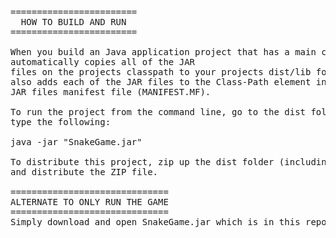<pre>
========================
  HOW TO BUILD AND RUN
========================

When you build an Java application project that has a main class, the IDE
automatically copies all of the JAR
files on the projects classpath to your projects dist/lib folder. The IDE
also adds each of the JAR files to the Class-Path element in the application
JAR files manifest file (MANIFEST.MF).

To run the project from the command line, go to the dist folder and
type the following:

java -jar "SnakeGame.jar" 

To distribute this project, zip up the dist folder (including the lib folder)
and distribute the ZIP file.

==============================
ALTERNATE TO ONLY RUN THE GAME 
==============================
Simply download and open SnakeGame.jar which is in this repository and play the game!!! 

<pre>
